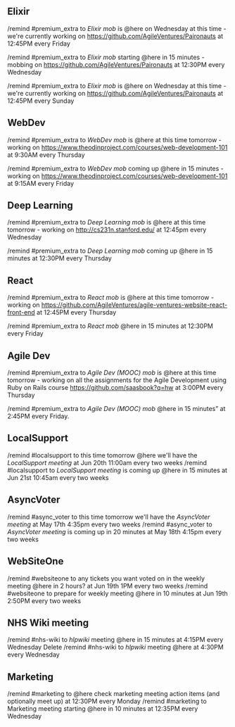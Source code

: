 Elixir
-------

/remind #premium_extra to *Elixir mob* is @here on Wednesday at this time - we're currently working on https://github.com/AgileVentures/Paironauts at 12:45PM every Friday

/remind #premium_extra to *Elixir mob* starting @here in 15 minutes - mobbing on https://github.com/AgileVentures/Paironauts at 12:30PM every Wednesday

/remind #premium_extra to *Elixir mob* is @here on Wednesday at this time - we're currently working on https://github.com/AgileVentures/Paironauts at 12:45PM every Sunday

WebDev
------

/remind #premium_extra to *WebDev mob* is @here at this time tomorrow - working on https://www.theodinproject.com/courses/web-development-101 at 9:30AM every Thursday

/remind #premium_extra to *WebDev mob* coming up @here in 15 minutes - working on https://www.theodinproject.com/courses/web-development-101 at 9:15AM every Friday

Deep Learning
-------------

/remind #premium_extra to *Deep Learning mob* is @here at this time tomorrow - working on http://cs231n.stanford.edu/ at 12:45pm every Wednesday

/remind #premium_extra to *Deep Learning mob* coming up @here in 15 minutes at 12:30PM every Thursday

React
-----

/remind #premium_extra to *React mob* is @here at this time tomorrow - working on https://github.com/AgileVentures/agile-ventures-website-react-front-end at 12:45PM every Thursday

/remind #premium_extra to *React mob* @here in 15 minutes at 12:30PM every Friday

Agile Dev
---------

/remind #premium_extra to *Agile Dev (MOOC) mob* is @here at this time tomorrow - working on all the assignments for the Agile Development using Ruby on Rails course https://github.com/saasbook?q=hw at 3:00PM every Thursday

/remind #premium_extra to *Agile Dev (MOOC) mob* @here in 15 minutes” at 2:45PM every Friday.


LocalSupport
------------

/remind #localsupport to this time tomorrow @here we'll have the *LocalSupport meeting* at Jun 20th 11:00am every two weeks
/remind #localsupport to *LocalSupport meeting* is coming up @here in 15 minutes at Jun 21st 10:45am every two weeks

AsyncVoter
---------

/remind #async_voter to this time tomorrow we'll have the *AsyncVoter meeting* at May 17th 4:35pm every two weeks
/remind #async_voter to *AsyncVoter meeting* is coming up in 20 minutes at May 18th 4:15pm every two weeks

WebSiteOne
----------

/remind #websiteone to any tickets you want voted on in the weekly meeting @here in 2 hours? at Jun 19th 1PM every two weeks
/remind #websiteone to prepare for weekly meeting @here in 10 minutes at Jun 19th 2:50PM every two weeks


NHS Wiki meeting
-----------------

/remind #nhs-wiki to *hlpwiki* meeting @here in 15 minutes at 4:15PM every Wednesday Delete
/remind #nhs-wiki to *hlpwiki* meeting @here at 4:30PM every Wednesday

Marketing
----------

/remind #marketing to @here check marketing meeting action items (and optionally meet up) at 12:30PM every Monday
/remind #marketing to Marketing meeting starting @here in 10 minutes at 12:35PM every Wednesday
